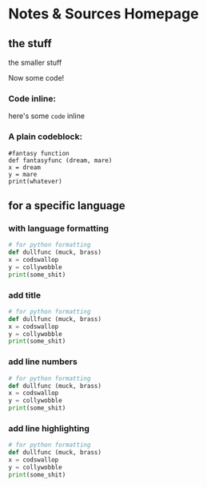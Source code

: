 # Notes & Sources Homepage

## the stuff

the smaller stuff

Now some code!

### Code inline:

here's some `code` inline

### A plain codeblock:
```
#fantasy function
def fantasyfunc (dream, mare)
x = dream
y = mare
print(whatever)
```

## for a specific language
### with language formatting
<!-- note how MKdocs builds out the menu here -->
``` py
# for python formatting
def dullfunc (muck, brass)
x = codswallop
y = collywobble
print(some_shit)
```

### add title
``` py title===dullfunc.py==
# for python formatting
def dullfunc (muck, brass)
x = codswallop
y = collywobble
print(some_shit)
```
### add line numbers
``` py title===dullfunc.py== linenums===1==
# for python formatting
def dullfunc (muck, brass)
x = codswallop
y = collywobble
print(some_shit)
```

### add line highlighting
``` py title===dullfunc.py== linenums===1== hl_lines="2 3"
# for python formatting
def dullfunc (muck, brass)
x = codswallop
y = collywobble
print(some_shit)
```